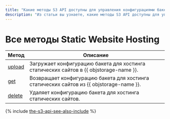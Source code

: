 ```yaml
---
title: "Какие методы S3 API доступны для управления конфигурациями бакетов для статического веб-хостинга в {{ objstorage-full-name }}"
description: "Из статьи вы узнаете, какие методы S3 API доступны для управления конфигурациями бакетов для статического веб-хостинга."
---
```


# Все методы Static Website Hosting

Метод | Описание
----- | -----
[upload](hosting/upload.md) | Загружает конфигурацию бакета для хостинга статических сайтов в {{ objstorage-name }}.
[get](hosting/get.md) | Возвращает конфигурацию бакета для хостинга статических сайтов из {{ objstorage-name }}.
[delete](hosting/delete.md) | Удаляет конфигурацию бакета для хостинга статических сайтов.

{% include [the-s3-api-see-also-include](../../../_includes/storage/the-s3-api-see-also-include.md) %}